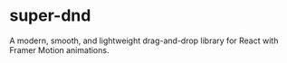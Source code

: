 # super-dnd
A modern, smooth, and lightweight drag-and-drop library for React with Framer Motion animations.
